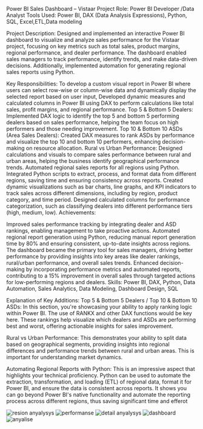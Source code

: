 Power BI Sales Dashboard – Vistaar Project
Role: Power BI Developer /Data Analyst
Tools Used: Power BI, DAX (Data Analysis Expressions), Python, SQL, Excel,ETL,Data modeling 

Project Description:
Designed and implemented an interactive Power BI dashboard to visualize and analyze sales performance for the Vistaar project, focusing on key metrics such as total sales, product margins, regional performance, and dealer performance. The dashboard enabled sales managers to track performance, identify trends, and make data-driven decisions. Additionally, implemented automation for generating regional sales reports using Python.

Key Responsibilities:
To develop a custom visual report in Power BI where users can select row-wise or column-wise data and dynamically display the selected report based on user input, Developed dynamic measures and calculated columns in Power BI using DAX to perform calculations like total sales, profit margins, and regional performance.
Top 5 & Bottom 5 Dealers: Implemented DAX logic to identify the top 5 and bottom 5 performing dealers based on sales performance, helping the team focus on high performers and those needing improvement.
Top 10 & Bottom 10 ASDs (Area Sales Dealers): Created DAX measures to rank ASDs by performance and visualize the top 10 and bottom 10 performers, enhancing decision-making on resource allocation.
Rural vs Urban Performance: Designed calculations and visuals to compare sales performance between rural and urban areas, helping the business identify geographical performance trends.
Automated regional sales reports for all regions using Python. Integrated Python scripts to extract, process, and format data from different regions, saving time and ensuring consistency across reports.
Created dynamic visualizations such as bar charts, line graphs, and KPI indicators to track sales across different dimensions, including by region, product category, and time period.
Designed calculated columns for performance categorization, such as classifying dealers into different performance tiers (high, medium, low).
Achievements:

Improved sales performance tracking by integrating dealer and ASD rankings, enabling management to take proactive actions.
Automated regional report generation using Python, reducing manual report generation time by 80% and ensuring consistent, up-to-date insights across regions.
The dashboard became the primary tool for sales managers, driving better performance by providing insights into key areas like dealer rankings, rural/urban performance, and overall sales trends.
Enhanced decision-making by incorporating performance metrics and automated reports, contributing to a 15% improvement in overall sales through targeted actions for low-performing regions and dealers.
Skills: Power BI, DAX, Python, Data Automation, Sales Analytics, Data Modeling, Dashboard Design, SQL

Explanation of Key Additions:
Top 5 & Bottom 5 Dealers / Top 10 & Bottom 10 ASDs: In this section, you're showcasing your ability to apply ranking logic within Power BI. The use of RANKX and other DAX functions would be key here. These rankings help visualize which dealers and ASDs are performing best and worst, offering actionable insights for sales improvement.

Rural vs Urban Performance: This demonstrates your ability to split data based on geographical segments, providing insights into regional differences and performance trends between rural and urban areas. This is important for understanding market dynamics.

Automating Regional Reports with Python: This is an impressive aspect that highlights your technical proficiency. Python can be used to automate the extraction, transformation, and loading (ETL) of regional data, format it for Power BI, and ensure the data is consistent across reports. It shows you can go beyond Power BI's native functionality and automate the reporting process across different regions, thus saving significant time and efferot


![resion anyalysys](https://github.com/user-attachments/assets/b24d55b7-b2f6-406c-96a0-cda9cc0270af)
![performanse](https://github.com/user-attachments/assets/66feb2cf-ed82-4223-8b57-bec7066740bc)
![detail anyalysys](https://github.com/user-attachments/assets/cb43dde8-1080-4ad8-8015-1fa8527cd875)
![dashboard](https://github.com/user-attachments/assets/1d129576-1c67-4360-90a3-2ac124905925)
![anyalise](https://github.com/user-attachments/assets/90356f1e-716a-4ec1-b45f-ec6cae02f8e8)
